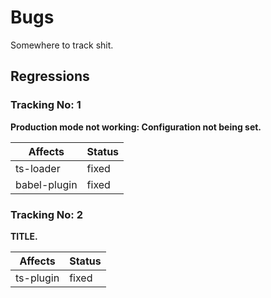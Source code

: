 
# Bugs

Somewhere to track shit.

## Regressions

### Tracking No: 1

**Production mode not working: Configuration not being set.**

|  Affects  |  Status  |
|  -------  |  ------  |
|  ts-loader        |  fixed  |
|  babel-plugin     |  fixed  |

### Tracking No: 2

**TITLE.**

|  Affects  |  Status  |
|  -------  |  ------  |
|  ts-plugin  |  fixed  |


<!-- Template

### Tracking No: TRACKING_NO

**TITLE.**

|  Affects  |  Status  |
|  -------  |  ------  |
|  PACKAGE  |  broken|fixed  |

-->

